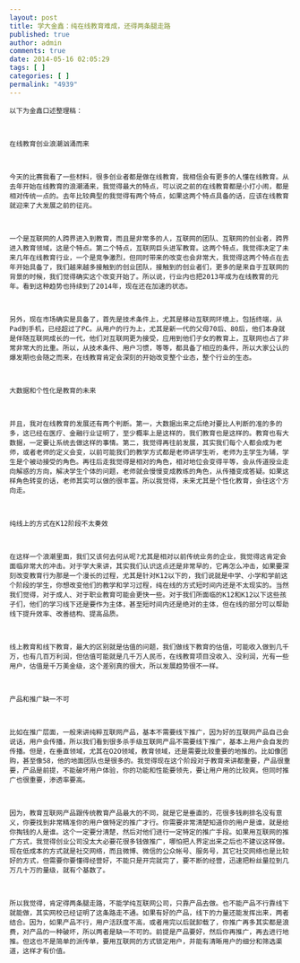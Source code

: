 ```yaml
---
layout: post
title: 学大金鑫：纯在线教育难成，还得两条腿走路
published: true
author: admin
comments: true
date: 2014-05-16 02:05:29
tags: [ ]
categories: [ ]
permalink: "4939"
---
```




  
    以下为金鑫口述整理稿：
  
  
  
    在线教育创业浪潮汹涌而来
  
  
  
    今天的比赛我看了一些材料，很多创业者都是做在线教育，我相信会有更多的人懂在线教育。从去年开始在线教育的浪潮涌来，我觉得最大的特点，可以说之前的在线教育都是小打小闹，都是相对传统一点的。去年比较典型的我觉得有两个特点，如果这两个特点具备的话，应该在线教育就迎来了大发展之前的征兆。
  
  
  
    一个是互联网的人跨界进入到教育，而且是非常多的人，互联网的团队、互联网的创业者，跨界进入教育领域，这是个特点。第二个特点，互联网巨头进军教育。这两个特点，我觉得决定了未来几年在线教育行业，一个是竞争激烈，但同时带来的改变也会非常大，我觉得这两个特点在去年开始具备了，我们越来越多接触到的创业团队，接触到的创业者们，更多的是来自于互联网的背景的时候，我们觉得确实这个改变开始了。所以说，行业内也把2013年成为在线教育的元年。看到这种趋势也持续到了2014年，现在还在加速的状态。
  
  
  
    另外，现在市场确实是具备了，首先是技术条件上，尤其是移动互联网环境上，包括终端，从Pad到手机，已经超过了PC。从用户的行为上，尤其是新一代的父母70后、80后，他们本身就是伴随互联网成长的一代，他们对互联网更为接受，应用到他们子女的教育上，互联网也占了非常非常大的比重。所以，从技术条件、用户习惯，等等，都具备了相应的条件，所以大家公认的爆发期也会随之而来，在线教育肯定会深刻的开始改变整个业态，整个行业的生态。
  
  
  
    大数据和个性化是教育的未来
  
  
  
    并且，我对在线教育的发展还有两个判断。第一，大数据出来之后绝对要比人判断的准的多的多，这已经在医疗、金融行业证明了，至少概率上是这样的，我们教育也是这样的。教育也有大数据，一定要让系统去做这样的事情。第二，我觉得再往前发展，其实我们每个人都会成为老师，或者老师的定义会变，以前可能我们的教学方式都是老师讲学生听，老师为主学生为辅，学生是个被动接受的角色。再往后走我觉得是相对的角色，相对地位会变得平等，会从传道授业走向解惑的方向，解决学生个体的问题，老师就会慢慢变成教练的角色，从传播变成答疑。如果这样角色转变的话，老师其实可以做的很丰富。所以我觉得，未来尤其是个性化教育，会往这个方向走。
  
  
  
    纯线上的方式在K12阶段不太奏效
  
  
  
    在这样一个浪潮里面，我们又该何去何从呢?尤其是相对以前传统业务的企业，我觉得这肯定会面临非常大的冲击。对于学大来讲，其实我们认识这点还是非常早的，它再怎么冲击，如果要深刻改变教育行为那是一个漫长的过程，尤其是针对K12以下的，我们说就是中学、小学和学前这个阶段的学生，你想改变他们的教学和学习过程，纯在线的方式短时间内还是不太现实的。当然我们觉得，对于成人、对于职业教育可能会更快一些。对于我们所面临的K12和K12以下这些孩子们，他们的学习线下还是要作为主体，甚至短时间内还是绝对的主体，但在线的部分可以帮助线下提升效率、改善结构、提高品质。
  
  
  
    线上教育和线下教育，最大的区别就是估值的问题，我们做线下教育的估值，可能收入做到几千万，也有几百万利润，但估值可能就是几千万人民币，在线教育项目没收入、没利润，光有一些用户，估值是千万美金级，这个差别真的很大，所以发展趋势很不一样。
  
  
  
    产品和推广缺一不可
  
  
  
    比如在推广层面，一般来讲纯粹互联网产品，基本不需要线下推广，因为好的互联网产品自己会说话，用户会传播，所以我们看到很多杀手级互联网产品不需要线下推广，基本上用户会自发的传播。但是，在垂直领域，尤其在O2O领域，教育领域，还是需要比较重要的地推的。比如像团购，甚至像58，他的地面团队也是很多的。我觉得现在这个阶段对于教育来讲都重要，产品很重要，产品是前提，不能破坏用户体验，你的功能和性能要领先，要让用户用的比较爽。但同时推广也很重要，渗透率要高。
  
  
  
    因为，教育互联网产品跟传统教育产品最大的不同，就是它是垂直的，花很多钱刷排名没有意义，你要找到非常精准你的用户做特定的推广才行。你需要非常清楚知道你的用户是谁，就是给你掏钱的人是谁。这个一定要分清楚，然后对他们进行一定特定的推广手段。如果用互联网的推广方式，我觉得创业公司没太大必要花很多钱做推广，哪怕把人界定出来之后也不建议这样做。现在低成本的方式就是社交网络，而且微博、微信的公众帐号、服务号，其它社交网络也是比较好的方式，但需要你要懂得经营好，不能只是开完就完了，要不断的经营，迅速把粉丝量拉到几万几十万的量级，就有个基数了。
  
  
  
    所以我觉得，肯定得两条腿走路，不能学纯互联网公司，只靠产品去做。也不能产品不行靠线下就能做，其实网校已经证明了这条路走不通。如果有好的产品，线下的力量还能发挥出来，两者结合。因为，如果产品不行，用户活跃度不高，或者用完以后就卸载了，你推广再多其实都是浪费，对产品的一种破坏，所以两者是缺一不可的。前提是产品要好，然后你再推广，再去进行地推。但这也不是简单的派传单，要用互联网的方式锁定用户，并能有清晰用户的细分和筛选渠道，这样才有价值。
  
